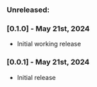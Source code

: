 ### Unreleased:

### [0.1.0] - May 21st, 2024

- Initial working release

### [0.0.1] - May 21st, 2024

- Initial release
